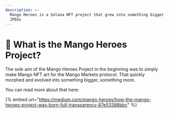 ```yaml
---
description: >-
  Mango Heroes is a Solana NFT project that grew into something bigger than just
  JPEGs
---
```


# 🤔 What is the Mango Heroes Project?

The sole aim of the Mango Heroes Project in the beginning was to simply make Mango NFT art for the Mango Markets protocol. That quickly morphed and evolved into something bigger, something more.

&#x20;You can read more about that here:&#x20;

{% embed url="https://medium.com/mango-heroes/how-the-mango-heroes-project-was-born-full-transparency-87e53388bbc" %}
